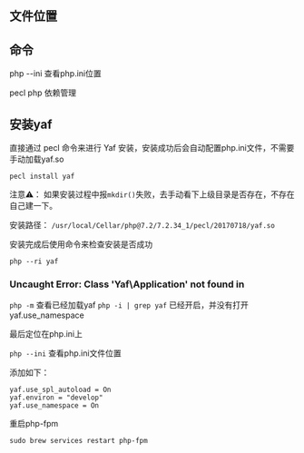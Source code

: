 
## 文件位置



## 命令

php --ini 查看php.ini位置

pecl php 依赖管理


## 安装yaf

直接通过 pecl 命令来进行 Yaf 安装，安装成功后会自动配置php.ini文件，不需要手动加载yaf.so

```
pecl install yaf
```

注意⚠️：
如果安装过程中报`mkdir()`失败，去手动看下上级目录是否存在，不存在自己建一下。

安装路径：
`/usr/local/Cellar/php@7.2/7.2.34_1/pecl/20170718/yaf.so`

安装完成后使用命令来检查安装是否成功

```
php --ri yaf
```

### Uncaught Error: Class 'Yaf\Application' not found in

`php -m` 查看已经加载yaf
`php -i | grep yaf` 已经开启，并没有打开yaf.use_namespace

最后定位在php.ini上

`php --ini` 查看php.ini文件位置

添加如下：

```
yaf.use_spl_autoload = On
yaf.environ = "develop"
yaf.use_namespace = On
```

重启php-fpm
```
sudo brew services restart php-fpm
```